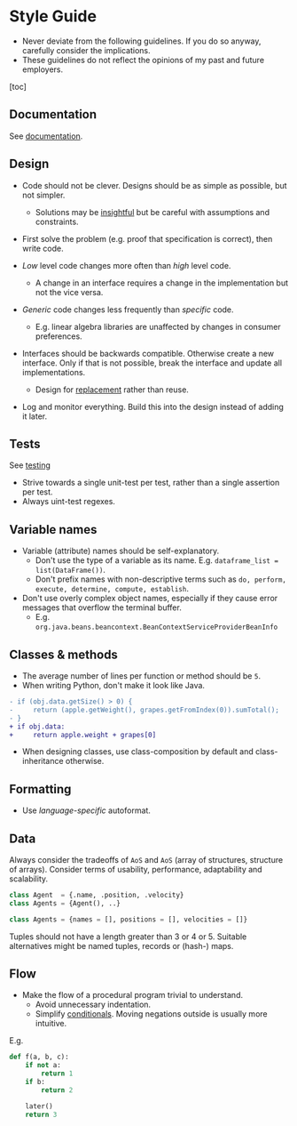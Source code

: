 # Style Guide

* Never deviate from the following guidelines. If you do so anyway, carefully consider the implications.
* These guidelines do not reflect the opinions of my past and future employers.

[toc]

## Documentation

See [documentation](documentation.md).

## Design

* Code should not be clever. Designs should be as simple as possible, but not simpler.
  * Solutions may be [insightful](https://www.hillelwayne.com/post/cleverness/) but be careful with assumptions and constraints.

* First solve the problem (e.g. proof that specification is correct), then write code.
* *Low* level code changes more often than *high* level code.
  * A change in an interface requires a change in the implementation but not the vice versa.
* *Generic* code changes less frequently than *specific* code.
  * E.g. linear algebra libraries are unaffected by changes in consumer preferences.
* Interfaces should be backwards compatible. Otherwise create a new interface. Only if that is not possible, break the interface and update all implementations.
  * Design for [replacement](https://martinfowler.com/bliki/SacrificialArchitecture.html) rather than reuse.

* Log and monitor everything. Build this into the design instead of adding it later.

## Tests

See [testing](software-engineering.md#Testing)

* Strive towards a single unit-test per test, rather than a single assertion per test.
* Always uint-test regexes.

## Variable names

* Variable (attribute) names should be self-explanatory.
  * Don't use the type of a variable as its name.
      E.g. `dataframe_list = list(DataFrame())`.
  * Don't prefix names with non-descriptive terms such as `do, perform, execute, determine, compute, establish`.
* Don't use overly complex object names, especially if they cause error messages that overflow the terminal buffer.
  * E.g. `org.java.beans.beancontext.BeanContextServiceProviderBeanInfo`

## Classes & methods

* The average number of lines per function or method should be `5`.
* When writing Python, don't make it look like Java.

```diff
- if (obj.data.getSize() > 0) {
-     return (apple.getWeight(), grapes.getFromIndex(0)).sumTotal();
- }
+ if obj.data:
+     return apple.weight + grapes[0]
```

* When designing classes, use class-composition by default and class-inheritance otherwise.

## Formatting

* Use *language-specific* autoformat.

## Data

Always consider the tradeoffs of `AoS` and `AoS` (array of structures, structure of arrays). Consider terms of usability, performance, adaptability and scalability.

```py
class Agent  = {.name, .position, .velocity}
class Agents = {Agent(), ..}
```

```py
class Agents = {names = [], positions = [], velocities = []}
```

Tuples should not have a length greater than 3 or 4 or 5. Suitable alternatives might be named tuples, records or (hash-) maps.

## Flow

* Make the flow of a procedural program trivial to understand.
  * Avoid unnecessary indentation.
  * Simplify [conditionals](https://en.wikipedia.org/wiki/De_Morgan's_laws). Moving negations outside is usually more intuitive.

E.g.

``` python
def f(a, b, c):
    if not a: 
        return 1
    if b: 
        return 2

    later()
    return 3
```
